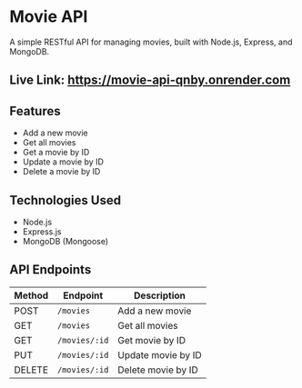 # Movie API

A simple RESTful API for managing movies, built with Node.js, Express, and MongoDB.

## Live Link: https://movie-api-qnby.onrender.com

## Features

- Add a new movie
- Get all movies
- Get a movie by ID
- Update a movie by ID
- Delete a movie by ID

## Technologies Used

- Node.js
- Express.js
- MongoDB (Mongoose)

## API Endpoints

| Method | Endpoint          | Description           |
|--------|-------------------|-----------------------|
| POST   | `/movies`         | Add a new movie       |
| GET    | `/movies`         | Get all movies        |
| GET    | `/movies/:id`     | Get movie by ID       |
| PUT    | `/movies/:id`     | Update movie by ID    |
| DELETE | `/movies/:id`     | Delete movie by ID    |
